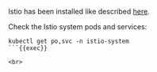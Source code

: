 
Istio has been installed like described [here](https://istio.io/latest/docs/setup/getting-started).

Check the Istio system pods and services:

```plain
kubectl get po,svc -n istio-system
```{{exec}}

<br>